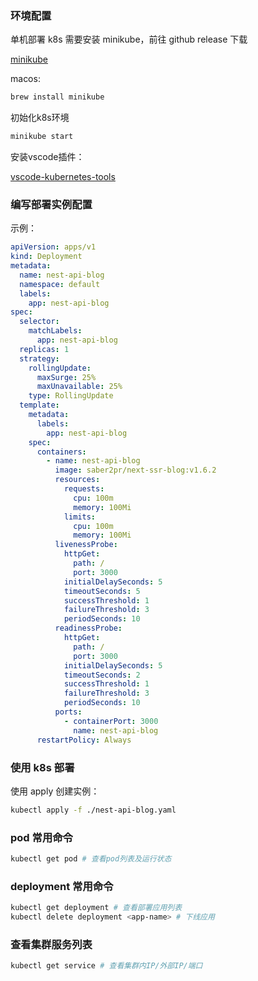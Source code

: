 ### 环境配置

单机部署 k8s 需要安装 minikube，前往 github release 下载

[minikube](https://github.com/kubernetes/minikube/releases)

macos:

```sh
brew install minikube
```

初始化k8s环境

```sh
minikube start
```

安装vscode插件：

[vscode-kubernetes-tools](https://marketplace.visualstudio.com/items?itemName=ms-kubernetes-tools.vscode-kubernetes-tools)

### 编写部署实例配置

示例：

```yaml
apiVersion: apps/v1
kind: Deployment
metadata:
  name: nest-api-blog
  namespace: default
  labels:
    app: nest-api-blog
spec:
  selector:
    matchLabels:
      app: nest-api-blog
  replicas: 1
  strategy:
    rollingUpdate:
      maxSurge: 25%
      maxUnavailable: 25%
    type: RollingUpdate
  template:
    metadata:
      labels:
        app: nest-api-blog
    spec:
      containers:
        - name: nest-api-blog
          image: saber2pr/next-ssr-blog:v1.6.2
          resources:
            requests:
              cpu: 100m
              memory: 100Mi
            limits:
              cpu: 100m
              memory: 100Mi
          livenessProbe:
            httpGet:
              path: /
              port: 3000
            initialDelaySeconds: 5
            timeoutSeconds: 5
            successThreshold: 1
            failureThreshold: 3
            periodSeconds: 10
          readinessProbe:
            httpGet:
              path: /
              port: 3000
            initialDelaySeconds: 5
            timeoutSeconds: 2
            successThreshold: 1
            failureThreshold: 3
            periodSeconds: 10
          ports:
            - containerPort: 3000
              name: nest-api-blog
      restartPolicy: Always
```

### 使用 k8s 部署

使用 apply 创建实例：

```sh
kubectl apply -f ./nest-api-blog.yaml
```

### pod 常用命令

```sh
kubectl get pod # 查看pod列表及运行状态
```

### deployment 常用命令

```sh
kubectl get deployment # 查看部署应用列表
kubectl delete deployment <app-name> # 下线应用
```

### 查看集群服务列表

```sh
kubectl get service # 查看集群内IP/外部IP/端口
```
